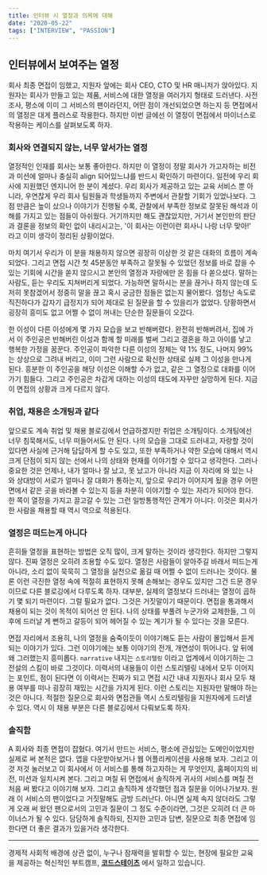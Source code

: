 ```yaml
---
title: 인터뷰 시 열정과 의욕에 대해
date: "2020-05-22"
tags: ["INTERVIEW", "PASSION"]
---
```


## 인터뷰에서 보여주는 열정

회사 최종 면접이 임했고, 지원자 앞에는 회사 CEO, CTO 및 HR 매니저가 앉아있다.
지원자는 회사가 만들고 있는 제품, 서비스에 대한 열정을 여러가지 형태로 드러낸다. 사전 조사, 평소에 이미 그 서비스의 팬이라던지, 어떤 점이 개선되었으면 하는지 등 면접에서의 열정은 대게 플러스로 작용한다.
하지만 이번 글에선 이 열정이 면접에서 마이너스로 작용하는 케이스를 살펴보도록 하자.

### 회사와 연결되지 않는, 너무 앞서가는 열정

열정적인 인재를 회사는 보통 좋아한다. 하지만 이 열정이 정말 회사가 가고자하는 비전과 미션에 얼마나 충실히 align 되어있느냐를 반드시 확인하기 마련이다. 일전에 우리 회사에 지원했던 엔지니어 한 분이 계셨다. 우리 회사가 제공하고 있는 교육 서비스 뿐 아니라, 우연찮게 우리 회사 팀원들과 학생들까지 주변에서 관찰할 기회가 있었나보다. 그 점 만큼은 높이 샀으나 이야기가 진행될 수록, 관찰에서 부족한 정보로 잘못된 해석과 이해를 가지고 있는 점들이 아쉬웠다. 거기까지만 해도 괜찮았지만, 거기서 본인만의 판단과 결론을 정보의 확인 없이 내리시고는, '이 회사는 이런이런 회사니 나랑 너무 맞아!' 라고 이미 생각이 정리된 상황이었다.

마치 여기서 우리가 이 분을 채용하지 않으면 굉장히 이상한 것 같은 대화의 흐름이 계속되었다. 그리고 면접 시간 첫 45분동안 부족하고 잘못될 수 있었던 정보를 바로 잡을 수 있는 기회에 시간을 쏟지 않으시고 본인의 열정과 자랑에만 온 힘을 다 쏟으셨다. 말하는 사람도, 듣는 우리도 지쳐버리게 되었다. 가능하면 말하시는 분을 끊거나 하지 않는데 도저히 못참겠어서 정중히 말을 끊고 혹시 궁금한 점들은 없는지 물어봤다. 엄청난 속도로 직진하다가 갑자기 급정지가 되어 제대로 된 질문을 할 수 있을리가 없었다. 당황하면서 굉장히 흥미도 없고 어쩔 수 없이 꺼내는 단순한 질문들이 오갔다.

한 이성이 다른 이성에게 몇 가지 모습을 보고 반해버렸다. 완전히 반해버려서, 집에 가서 이 주인공은 반해버린 이성과 함께 할 미래를 벌써 그리고 결혼을 하고 아이를 낳고 행복한 가정을 꿈꾼다. 주인공이 파악한 다른 이성의 정체는 약 1% 정도, 나머지 99% 는 상상으로 그려내 버리고, 이미 그런 사람으로 확신한 상태로 실제 그 이성을 만나게 된다. 흥분한 이 주인공을 해당 이성은 이해할 수가 없고, 같은 그 열정으로 대화를 이어가기 힘들다. 그리고 주인공은 차갑게 대하는 이성의 태도에 자꾸만 실망하게 된다. 지금 이 면접의 상황과 크게 다르지 않다.

### 취업, 채용은 소개팅과 같다

앞으로도 계속 취업 및 채용 블로깅에서 언급하겠지만 취업은 소개팅이다. 소개팅에선 너무 침묵해서도, 너무 떠들어서도 안 된다. 나의 모습을 그대로 드러내고, 자랑할 것이 있다면 사실에 근거해 담담하게 할 수도 있고, 또한 부족하거나 약한 모습에 대해서 역시 크게 단점이 되지 않는 선에서 나의 상태와 현재를 이야기할 수 있다고 생각한다. 그러나 중요한 것은 언제나, 내가 얼마나 잘 났고, 못 났고가 아니라 지금 이 자리에 와 있는 나와 상대방이 서로가 얼마나 잘 대화가 통하는지, 앞으로 우리가 이어지게 됬을 경우 어떤 면에서 같은 곳을 바라볼 수 있는지 등을 차분히 이야기할 수 있는 자리가 되어야 한다. 한 쪽이 열정을 가지고 끌고갈 수 있는 그런 일방통행적인 관계가 아니다. 이것은 회사가 한 사람을 채용할 때 역시 역으로 적용된다.

### 열정은 떠드는게 아니다

흔히들 열정을 표현하는 방법은 오직 많이, 크게 말하는 것이라 생각한다. 하지만 그렇지 않다. 진짜 열정은 오히려 조용할 수도 있다. 열정은 사람들이 알아주길 바래서 떠드는게 아니라, 소리 없이 묵묵히 그 열정을 실천으로 옮길 때 어쩔 수 없이 드러나는 것이다. 물론 이런 극진한 열정 속에 적절히 표현하지 못해 손해보는 경우도 있지만 그건 드문 경우이므로 다른 블로깅에서 다루도록 하자. 대부분, 실제의 열정보다 드러내는 열정이 곱하기 몇 되기 마련이다. 그럴 필요가 없다. 그것은 거짓말이기 때문이다. 면접을 통과해서 채용이 되는 것이 목적이 되어선 안 된다. 나의 상태를 부풀려 누군가와 교제한들, 그 이후에 드러날 게 뻔하고 갈등이 되어 헤어질 수 있는 계기가 될 수 있다는 것을 모른다.

면접 자리에서 조용히, 나의 열정을 숨죽이듯이 이야기해도 듣는 사람이 몰입해서 듣게 되는 이야기가 있다. 그런 이야기에는 보통 이야기의 전개, 개연성이 뛰어나다. 앞 뒤에 왜 그러했는지 흥미롭다. `narrative` 내지는 `스토리텔링` 이라고 업계에서 이야기하는 그 전설의 스킬이 바로 그것이다. 이력서의 내용들이 이런 스토리텔링 내에서 모두 이어지는 포인트, 점이 된다면 이 이력서는 진짜가 되고 면접 시간 내내 지원자나 회사 모두 채용 여부를 떠나 굉장히 재밌는 시간을 가지게 된다. 이런 스토리는 지원자만 말해야 하는 것은 아니다. 적절한 질문으로 회사와 면접관들 역시 스토리텔링을 지원자에게 드러낼 수 있다. 역시 이 채용 부분은 다른 블로깅에서 다뤄보도록 하자.

### 솔직함

A 회사와 최종 면접이 잡혔다. 여기서 만드는 서비스, 평소에 관심있는 도메인이었지만 실제로 써 본적은 없다. 앱을 다운받아보거나 웹 어플리케이션을 사용해 보자. 그리고 이것 저것 눌러보고 이 회사에서 이 서비스를 통해 하고자하는 게 무엇인지, 홈페이지의 비전, 미션과 일치시켜 본다. 그리고 며칠 뒤 면접에서 솔직하게 귀사의 서비스를 며칠 전 처음 써 봤다고 이야기해 보자. 그리고 솔직하게 생각했던 점과 질문을 이어나가보자. 원래 이 서비스의 팬이었다고 거짓말해도 금방 드러난다. 아니면 실제 속지 않더라도 그렇게 오래 써 왔던 팬으로서의 고민과 질문이 그 정도 수준이라면, 그것은 오히려 더 큰 마이너스가 될 수 있다. 담담하게 솔직하되, 진지한 고민과 답변, 질문으로 최종 면접에 임한다면 더 좋은 결과가 있을거라 생각한다.

---

경제적 사회적 배경에 상관 없이, 누구나 잠재력을 발휘할 수 있는, 현장에 필요한 교육을 제공하는 혁신적인 부트캠프, [**코드스테이츠**](https://bit.ly/2VSPVsm) 에서 일하고 있습니다.
